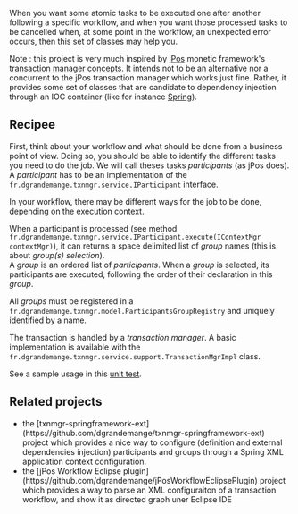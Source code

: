 When you want some atomic tasks to be executed one after another following a specific workflow, and when you want those  processed tasks to be cancelled when, at some point in the workflow, an unexpected error occurs, then this set of classes may help you.

Note : this project is very much inspired by [jPos](http://www.jpos.org/) monetic framework's [transaction manager concepts](http://www.andyorrock.com/2007/02/the_jpos_transa.html). It intends not to be an alternative nor a concurrent to the jPos transaction manager which works just fine. Rather, it provides some set of classes that are candidate to dependency injection through an IOC container (like for instance [Spring](http://docs.spring.io/spring/docs/3.0.x/reference/beans.html)).

<h2>Recipee</h2>
First, think about your workflow and what should be done from a business point of view. Doing so, you should be able to identify the different tasks you need to do the job. We will call theses tasks <i>participants</i> (as jPos does).
A <i>participant</i> has to be an implementation of the <code>fr.dgrandemange.txnmgr.service.IParticipant</code> interface.

In your workflow, there may be different ways for the job to be done, depending on the execution context.

When a participant is processed (see method <code>fr.dgrandemange.txnmgr.service.IParticipant.execute(IContextMgr contextMgr)</code>), it can returns a space delimited list of <i>group</i> names (this is about <i>group(s) selection</i>).<br>
A <i>group</i> is an ordered list of <i>participants</i>. When a <i>group</i> is selected, its participants are executed, following the order of their declaration in this <i>group</i>.

All <i>groups</i> must be registered in a <code>fr.dgrandemange.txnmgr.model.ParticipantsGroupRegistry</code> and uniquely identified by a name.

The transaction is handled by a <i>transaction manager</i>. A basic implementation is available with the  <code>fr.dgrandemange.txnmgr.service.support.TransactionMgrImpl</code> class.

See a sample usage in this [unit test](/src/test/java/fr/dgrandemange/txnmgr/service/support/TransactionMgrImplTest.java).

<h2>Related projects</h2>
<ul>
<li>
the [txnmgr-springframework-ext](https://github.com/dgrandemange/txnmgr-springframework-ext) project which provides a nice way to configure (definition and external dependencies injection) participants and groups through a Spring XML application context configuration.
</li>
<li>
the [jPos Workflow Eclipse plugin](https://github.com/dgrandemange/jPosWorkflowEclipsePlugin) project which provides a way to parse an XML configuraiton of a transaction workflow, and show it as directed graph uner Eclipse IDE
</li>
</ul>
